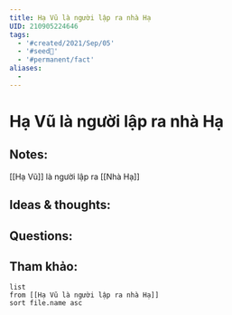 ```yaml
---
title: Hạ Vũ là người lập ra nhà Hạ
UID: 210905224646
tags:
  - '#created/2021/Sep/05'
  - '#seed🥜'
  - '#permanent/fact'
aliases:
  - 
---
```

# Hạ Vũ là người lập ra nhà Hạ

## Notes:
[[Hạ Vũ]] là người lập ra [[Nhà Hạ]]

## Ideas & thoughts:

## Questions:


## Tham khảo:
```dataview
list
from [[Hạ Vũ là người lập ra nhà Hạ]]
sort file.name asc
```
